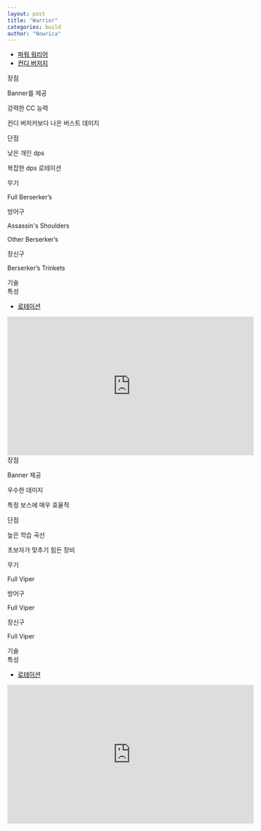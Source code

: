 ```yaml
---
layout: post
title: "Warrior"
categories: build
author: "Nowrica"
---
```


<script async src="https://unpkg.com/armory-embeds@^0.x.x/armory-embeds.js"></script>
<style media="screen">
  .tabs .indicator {
    background-color: #000000;
  }
  .tabs .tab a:hover{
    color: #c1c1c1;
  }
  .tabs .tab a, .tabs .tab a.active {
    color: #000000;

  }
  .tabs .tab a, .tabs {
    color: #000000;

}

</style>




<div class="row">
  <div class="col s12">
    <ul class="tabs">
      <li class="tab col s6"><a class="active" href="#target1">파워 워리어</a></li>
      <li class="tab col s6"><a href="#target2">컨디 버저지</a></li>
    </ul>
  </div>

  <div id="target1">
    <div class="col s12">
      <div class='card'>
            <div class='card-content'>
              <span class='card-title grey'>장점</span>
              <p>Banner를 제공</p> 
              <p>강력한 CC 능력</p>
              <p>컨디 버저커보다 나은 버스트 데미지</p>
            </div>
           <div class='card-content'>
             <span class='card-title grey'>단점</span>
            <p>낮은 개인 dps</p>
            <p>복잡한 dps 로테이션</p>
           </div>
      </div>
    </div>
    <div id = "Aromor" class="col s6">
      <div class='card'>
        <div class='card-content'>
         <span class='card-title grey'>무기</span>
          <p>Full Berserker’s</p>
            <div data-armory-embed="items" data-armory-ids="46759,24868,46759,24615"></div>
            <div data-armory-embed="items" data-armory-ids="46766,84505,46766,24639"></div>
        <span class='card-title grey'>방어구</span>
          <p>Assassin's Shoulders</p>
          <p>Other Berserker’s</p>
            <div data-armory-embed="items" data-armory-ids="48075,48131,48073,48074,48076,48072"></div>
            <div data-armory-embed="items" data-armory-ids="24818,24818,24818,24818,24818,24818"></div>
        <span class='card-title grey'>장신구</span>
        <p>Berserker’s Trinkets</p>
        <div data-armory-embed="items" data-armory-ids="79062,80002,77939" data-armory-79062-stat="584" data-armory-80002-stat="584" data-armory-77939-stat="584"></div>
        <div data-armory-embed="items" data-armory-ids="79269,81167,79134" data-armory-79269-stat="584" data-armory-81167-stat="584" data-armory-79134-stat="584"></div>
         </div> <!-- 장비끝 -->
      </div>
    </div>
    <div id="traits" class="col s6"><!-- 특성 시작 -->
      <div class='card'>
        <div class='card-content'>
          <span class='card-title grey'>기술</span>
        <div data-armory-embed="skills" data-armory-ids="14402,14354,14571,14572,14483"></div>
          <span class='card-title grey'>특성</span>
        <div data-armory-embed="specializations" data-armory-ids="4,11,51" data-armory-4-traits="1444,1338,1437" data-armory-11-traits="1471,1482,1667" data-armory-51-traits="1413,1484,1369"></div>
    </div> <!-- 특성 끝 -->
    </div>
    </div>
     <div class="col s12">
        <div class='card'>
          <div class='card-tabs'>
            <ul class='tabs tabs-fixed-width'>
              <li class='tab'><a href='rotation1'>로테이션</a></li>
            </ul>
          </div>
          <div class='card-content'>
            <div id='rotation1'>
              <div class='video-container'>
               <iframe width="560" height="315" src="https://www.youtube.com/embed/i1IoP0Gp0hk" frameborder="0" allowfullscreen></iframe>
              </div>
            </div>
          </div>
        </div>
      </div>
  </div>




  <div id="target2">
    <div class="col s12">
      <div class='card'>
            <div class='card-content'>
              <span class='card-title grey'>장점</span>
              <p>Banner 제공</p> 
              <p>우수한 데미지</p>
              <p>특정 보스에 매우 효율적</p>
            </div>
           <div class='card-content'>
             <span class='card-title grey'>단점</span>
            <p>높은 학습 곡선</p>
            <p>초보자가 맞추기 힘든 장비</p>
           </div>
      </div>
    </div>
    <div id = "Aromor" class="col s6">
      <div class='card'>
        <div class='card-content'>
         <span class='card-title grey'>무기</span>
          <p>Full Viper</p>
            <div data-armory-embed="items" data-armory-ids="70838,24605,76271,24560"></div>
            <div data-armory-embed="items" data-armory-ids="70504,24609,24560"></div>
        <span class='card-title grey'>방어구</span>
          <p>Full Viper</p>
            <div data-armory-embed="items" data-armory-ids="74412,72557,76377,76776,77143,72548"></div>
            <div data-armory-embed="items" data-armory-ids="83502,83502,83502,83502,83502,83502"></div>
        <span class='card-title grey'>장신구</span>
        <p>Full Viper</p>
        <div data-armory-embed="items" data-armory-ids="79062,80002,77939" data-armory-79062-stat="1130" data-armory-80002-stat="1130" data-armory-77939-stat="1130"></div>
        <div data-armory-embed="items" data-armory-ids="79269,81167,79134" data-armory-79269-stat="1130" data-armory-81167-stat="1130" data-armory-79134-stat="1130"></div>
         </div> <!-- 장비끝 -->
      </div>
    </div>
    <div id="traits" class="col s6"><!-- 특성 시작 -->
      <div class='card'>
        <div class='card-content'>
          <span class='card-title grey'>기술</span>
        <div data-armory-embed="skills" data-armory-ids="30189,30074,14407,14405,30343"></div>
          <span class='card-title grey'>특성</span>
        <div data-armory-embed="specializations" data-armory-ids="36,51,18" data-armory-36-traits="1455,1333,1346" data-armory-51-traits="1413,1484,1657" data-armory-18-traits="2049,2042,2038"></div>
    </div> <!-- 특성 끝 -->
    </div>
    </div>
     <div class="col s12">
        <div class='card'>
          <div class='card-tabs'>
            <ul class='tabs tabs-fixed-width'>
              <li class='tab'><a href='rotation2'>로테이션</a></li>
            </ul>
          </div>
          <div class='card-content'>
            <div id='rotation2'>
              <div class='video-container'>
               <iframe width="560" height="315" src="https://www.youtube.com/embed/F3pRbdzmIN0" frameborder="0" allowfullscreen></iframe>
              </div>
            </div>
          </div>
        </div>
      </div>
  </div>



</div> <!--row -->
